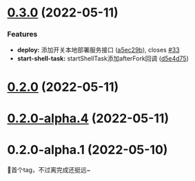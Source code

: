 

# [0.3.0](https://github.com/shadowfish07/VuePressAdmin-backend/compare/0.2.0...0.3.0) (2022-05-11)


### Features

* **deploy:** 添加开关本地部署服务接口 ([a5ec29b](https://github.com/shadowfish07/VuePressAdmin-backend/commit/a5ec29bc5c9dd9651ce75331fcc760c4dbb6bb2a)), closes [#33](https://github.com/shadowfish07/VuePressAdmin-backend/issues/33)
* **start-shell-task:** startShellTask添加afterFork回调 ([d5e4d75](https://github.com/shadowfish07/VuePressAdmin-backend/commit/d5e4d75ac1e43f20a0752dfb3324749aadec463c))

# [0.2.0](https://github.com/shadowfish07/VuePressAdmin-backend/compare/0.2.0-alpha.4...0.2.0) (2022-05-11)

# [0.2.0-alpha.4](https://github.com/shadowfish07/VuePressAdmin-backend/compare/0.2.0-alpha.1...0.2.0-alpha.4) (2022-05-11)

# 0.2.0-alpha.1 (2022-05-10)

🎇首个tag，不过离完成还挺远~
